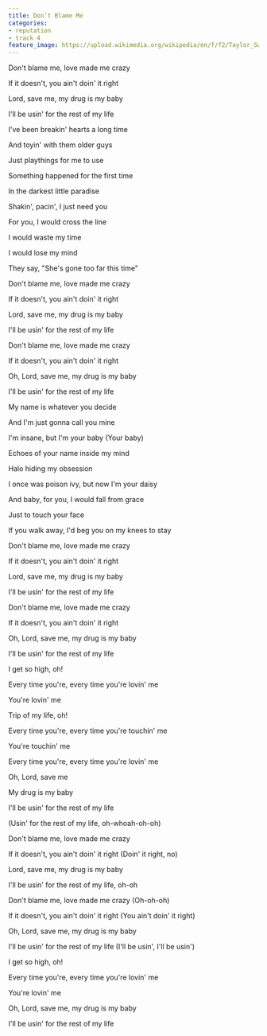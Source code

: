 ```yaml
---
title: Don’t Blame Me
categories:
- reputation
- track 4
feature_image: https://upload.wikimedia.org/wikipedia/en/f/f2/Taylor_Swift_-_Reputation.png
--- 
```

Don't blame me, love made me crazy

If it doesn't, you ain't doin' it right

Lord, save me, my drug is my baby

I'll be usin' for the rest of my life

I've been breakin' hearts a long time

And toyin' with them older guys

Just playthings for me to use

Something happened for the first time

In the darkest little paradise

Shakin', pacin', I just need you

For you, I would cross the line

I would waste my time

I would lose my mind

They say, "She's gone too far this time"

Don't blame me, love made me crazy

If it doesn't, you ain't doin' it right

Lord, save me, my drug is my baby

I'll be usin' for the rest of my life

Don't blame me, love made me crazy

If it doesn't, you ain't doin' it right

Oh, Lord, save me, my drug is my baby

I'll be usin' for the rest of my life

My name is whatever you decide

And I'm just gonna call you mine

I'm insane, but I'm your baby (Your baby)

Echoes of your name inside my mind

Halo hiding my obsession

I once was poison ivy, but now I'm your daisy

And baby, for you, I would fall from grace

Just to touch your face

If you walk away, I'd beg you on my knees to stay

Don't blame me, love made me crazy

If it doesn't, you ain't doin' it right

Lord, save me, my drug is my baby

I'll be usin' for the rest of my life

Don't blame me, love made me crazy

If it doesn't, you ain't doin' it right

Oh, Lord, save me, my drug is my baby

I'll be usin' for the rest of my life

I get so high, oh!

Every time you're, every time you're lovin' me

You're lovin' me

Trip of my life, oh!

Every time you're, every time you're touchin' me

You're touchin' me

Every time you're, every time you're lovin' me

Oh, Lord, save me

My drug is my baby

I'll be usin' for the rest of my life

(Usin' for the rest of my life, oh-whoah-oh-oh)

Don't blame me, love made me crazy

If it doesn't, you ain't doin' it right (Doin' it right, no)

Lord, save me, my drug is my baby

I'll be usin' for the rest of my life, oh-oh

Don't blame me, love made me crazy (Oh-oh-oh)

If it doesn't, you ain't doin' it right (You ain't doin' it right)

Oh, Lord, save me, my drug is my baby

I'll be usin' for the rest of my life (I'll be usin', I'll be usin')

I get so high, oh!

Every time you're, every time you're lovin' me

You're lovin' me

Oh, Lord, save me, my drug is my baby

I'll be usin' for the rest of my life